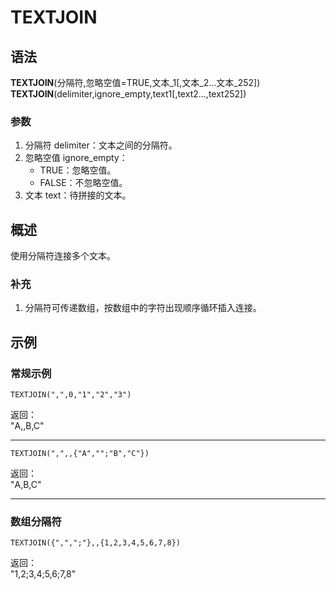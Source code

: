 # TEXTJOIN

## 语法

**TEXTJOIN**(分隔符,忽略空值=TRUE,文本\_1[,文本_2...文本_252])  
**TEXTJOIN**(delimiter,ignore_empty,text1[,text2...,text252])

### 参数

1. 分隔符 delimiter：文本之间的分隔符。
2. 忽略空值 ignore_empty：
    - TRUE：忽略空值。
    - FALSE：不忽略空值。
3. 文本 text：待拼接的文本。

## 概述

使用分隔符连接多个文本。

### 补充

1. 分隔符可传递数组，按数组中的字符出现顺序循环插入连接。

## 示例

### 常规示例

```excel
TEXTJOIN(",",0,"1","2","3")
```

返回：  
"A,,B,C"

---

```excel
TEXTJOIN(",",,{"A","";"B","C"})
```

返回：  
"A,B,C"

---

### 数组分隔符

```excel
TEXTJOIN({",",";"},,{1,2,3,4,5,6,7,8})
```

返回：  
"1,2;3,4;5,6;7,8"
